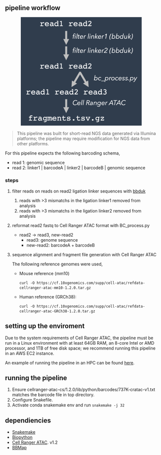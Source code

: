 ## pipeline workflow

<div align="center">
    <img src="../images/snakemake_dag.png" alt="dag" width="400"/>
</div>

> This pipeline was built for short-read NGS data generated via Illumina platforms; the pipeline may require modification for NGS data from other platforms.

For this pipeline expects the following barcoding schema,
- read 1: genomic sequence
- read 2: linker1 | barcodeA | linker2 | barcodeB | genomic sequence

### steps

1. filter reads on reads on read2 ligation linker sequences with [bbduk](https://jgi.doe.gov/data-and-tools/software-tools/bbtools/)
    1. reads with >3 mismatchs in the ligation linker1 removed from analysis
    2. reads with >3 mismatchs in the ligation linker2 removed from analysis

2. reformat read2 fastq to Cell Ranger ATAC format with BC_process.py
    - read2 -> read3, new-read2
        - read3: genome sequence
        - new-read2: barcodeA + barcodeB

3. sequence alignment and fragment file generation with Cell Ranger ATAC
    
    The following reference genomes were used,
    
    - Mouse reference (mm10)
        ```
        curl -O https://cf.10xgenomics.com/supp/cell-atac/refdata-cellranger-atac-mm10-1.2.0.tar.gz
        ```

    - Human reference (GRCh38):
        ```
        curl -O https://cf.10xgenomics.com/supp/cell-atac/refdata-cellranger-atac-GRCh38-1.2.0.tar.gz
        ```
## setting up the enviroment
Due to the system requirements of Cell Ranger ATAC, the pipeline must be run in a Linux environment with at least 64GB RAM, an 8-core Intel or AMD processor, and 1TB of free disk space; we recommend running this pipeline in an AWS EC2 instance.

An example of running the pipeline in an HPC can be found [here](https://github.com/di-0579/Spatial_epigenome-transcriptome_co-sequencing/tree/main/Data_preprocessing/Spatial-ATAC-seq).

## running the pipeline
1. Ensure cellranger-atac-cs/1.2.0/lib/python/barcodes/737K-cratac-v1.txt matches the barcode file in top directory.
2. Configure Snakefile.
3. Activate conda snakemake env and run `snakemake -j 32`

## dependiencies

* [Snakemake](https://snakemake.readthedocs.io/en/stable/index.html)
* [Biopython](https://biopython.org/docs/1.75/api/index.html)
* [Cell Ranger ATAC](https://support.10xgenomics.com/single-cell-atac/software/pipelines/latest/installation). v1.2
* [BBMap](https://jgi.doe.gov/data-and-tools/software-tools/bbtools/)

